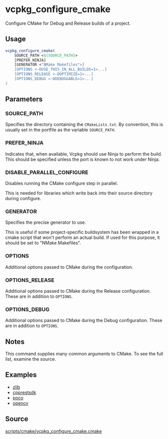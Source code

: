 # vcpkg_configure_cmake

Configure CMake for Debug and Release builds of a project.

## Usage
```cmake
vcpkg_configure_cmake(
    SOURCE_PATH <${SOURCE_PATH}>
    [PREFER_NINJA]
    [GENERATOR <"NMake Makefiles">]
    [OPTIONS <-DUSE_THIS_IN_ALL_BUILDS=1>...]
    [OPTIONS_RELEASE <-DOPTIMIZE=1>...]
    [OPTIONS_DEBUG <-DDEBUGGABLE=1>...]
)
```

## Parameters
### SOURCE_PATH
Specifies the directory containing the `CMakeLists.txt`. By convention, this is usually set in the portfile as the variable `SOURCE_PATH`.

### PREFER_NINJA
Indicates that, when available, Vcpkg should use Ninja to perform the build. This should be specified unless the port is known to not work under Ninja.

### DISABLE_PARALLEL_CONFIGURE
Disables running the CMake configure step in parallel.

This is needed for libraries which write back into their source directory during configure.

### GENERATOR
Specifies the precise generator to use.

This is useful if some project-specific buildsystem has been wrapped in a cmake script that won't perform an actual build. If used for this purpose, it should be set to "NMake Makefiles".

### OPTIONS
Additional options passed to CMake during the configuration.

### OPTIONS_RELEASE
Additional options passed to CMake during the Release configuration. These are in addition to `OPTIONS`.

### OPTIONS_DEBUG
Additional options passed to CMake during the Debug configuration. These are in addition to `OPTIONS`.

## Notes
This command supplies many common arguments to CMake. To see the full list, examine the source.

## Examples

* [zlib](https://github.com/Microsoft/vcpkg/blob/master/ports/zlib/portfile.cmake)
* [cpprestsdk](https://github.com/Microsoft/vcpkg/blob/master/ports/cpprestsdk/portfile.cmake)
* [poco](https://github.com/Microsoft/vcpkg/blob/master/ports/poco/portfile.cmake)
* [opencv](https://github.com/Microsoft/vcpkg/blob/master/ports/opencv/portfile.cmake)

## Source
[scripts/cmake/vcpkg_configure_cmake.cmake](https://github.com/Microsoft/vcpkg/blob/master/scripts/cmake/vcpkg_configure_cmake.cmake)
